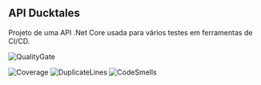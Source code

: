 ## API Ducktales

Projeto de uma API .Net Core usada para vários testes em ferramentas de CI/CD.

![QualityGate](https://sonarcloud.io/api/project_badges/quality_gate?project=ducktales)
  
![Coverage](https://sonarcloud.io/api/project_badges/measure?project=ducktales&metric=coverage) ![DuplicateLines](https://sonarcloud.io/api/project_badges/measure?project=ducktales&metric=duplicated_lines_density) ![CodeSmells](https://sonarcloud.io/api/project_badges/measure?project=ducktales&metric=code_smells)